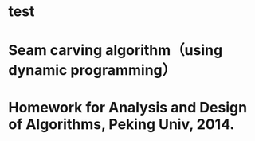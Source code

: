 test
====
Seam carving algorithm（using dynamic programming）
====
Homework for Analysis and Design of Algorithms, Peking Univ, 2014.
====
